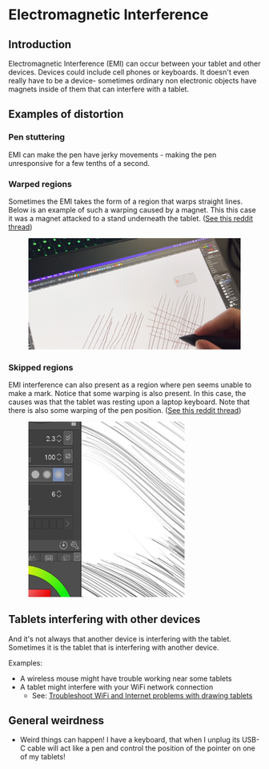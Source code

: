 # Electromagnetic Interference

## Introduction

Electromagnetic Interference (EMI) can occur between your tablet and other devices. Devices could include cell phones or keyboards. It doesn't even really have to be a device- sometimes ordinary non electronic objects have magnets inside of them that can interfere with a tablet.

## Examples of distortion

### **Pen stuttering**

EMI can make the pen have jerky movements - making the pen unresponsive for a few tenths of a second. &#x20;

### **Warped regions**

Sometimes the EMI takes the form of a region that warps straight lines. Below is an example of such a warping caused by a magnet. This this case it was a magnet attacked to a stand underneath the tablet. ([See this reddit thread](https://www.reddit.com/r/huion/comments/13yef7f/kamvas\_13\_digitizer\_problem/))

<div align="left">

<figure><img src="../../.gitbook/assets/EMI_warping_1.png" alt="" width="563"><figcaption></figcaption></figure>

</div>

### **Skipped regions**

EMI interference can also present as a region where pen seems unable to make a mark. Notice that some warping is also present. In this case, the causes was that the tablet was resting upon a laptop keyboard. Note that there is also some warping of the pen position. ([See this reddit thread](https://www.reddit.com/r/XPpen/comments/14joyq5/pen\_skips\_across\_the\_screen\_in\_certain\_spots\_help/))

<div align="left">

<figure><img src="../../.gitbook/assets/p7asi002ne8b1.jpg" alt="" width="312"><figcaption></figcaption></figure>

</div>

## Tablets interfering with other devices

And it's not always that another device is interfering with the tablet. Sometimes it is the tablet that is interfering with another device.

Examples:

* A wireless mouse might have trouble working near some tablets
* A tablet might interfere with your WiFi network connection
  * See: [Troubleshoot WiFi and Internet problems with drawing tablets](../../troubleshooting/troubleshoot-wifi-and-internet-problems-with-drawing-tablets.md)&#x20;

## General weirdness

* Weird things can happen! I have a keyboard, that when I unplug its USB-C cable will act like a pen and control the position of the pointer on one of my tablets!
